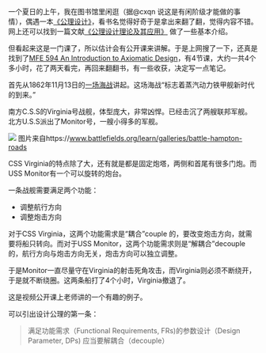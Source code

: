 <!--
.. title: 公理设计笔记（1）
.. slug: axiomatic_design_note_1
.. date: 2019-07-17 18:00 UTC+08:00
.. tags: 公理设计
.. category: 
.. link:
.. description:
.. type: text
-->

一个夏日的上午，我在图书馆里闲逛（据@cxqn 说这是有闲阶级才能做的事情），偶遇一本[《公理设计》](https://book.douban.com/subject/1238993/)，看书名觉得好奇于是拿出来翻了翻，觉得内容不错。网上还可以找到一篇文献[《公理设计理论及其应用》](http://blog.sciencenet.cn/home.php?mod=attachment&id=40989) 做了一些基本介绍。

但看起来这是一门课了，所以估计会有公开课来讲解。于是上网搜了一下，还真是找到了[MFE 594 An Introduction to Axiomatic Design](https://www.youtube.com/playlist?list=PLMDNnNJK3B1UlhdIfsFaezkHWbofX7Blj)，有4节课，大约一共4个多小时，花了两天看完，再回来翻翻书，有一些收获，决定写一点笔记。

<!-- TEASER_END -->

首先从1862年11月13日的[一场海战](https://www.history.com/this-day-in-history/u-s-s-monitor-battles-c-s-s-virginia)讲起。这场海战“标志着蒸汽动力铁甲舰新时代的到来。”

南方C.S.S的Virginia号战舰，体型庞大，非常凶悍。已经击沉了两艘联邦军舰。北方U.S.S派出了Monitor号，一艘小得多的军舰。

![](https://www.battlefields.org/sites/default/files/styles/gallery_item/public/thumbnails/image/comparison-of-the-css_0.jpg)
图片来自https://www.battlefields.org/learn/galleries/battle-hampton-roads

CSS Virginia的特点除了大，还有就是都是固定炮塔，两侧和首尾有很多门炮。而USS Monitor有一个可以旋转的炮台。

一条战舰需要满足两个功能：

* 调整航行方向
* 调整炮击方向

对于CSS Virginia，这两个功能需求是“耦合”couple 的，要改变炮击方向，就需要将船只转向。而对于USS Monitor，这两个功能需求则是“解耦合”decouple 的，航行方向与炮击方向无关，炮击方向可以独立调整。

于是Monitor一直尽量守在Virginia的射击死角攻击，而Virginia则必须不断绕开，于是就不断绕圈。这两条船打了4个小时，Virginia撤退了。

这是视频公开课上老师讲的一个有趣的例子。

可以引出设计公理的第一条：

>满足功能需求（Functional Requirements, FRs)的参数设计（Design Parameter, DPs) 应当要解耦合（decouple）
